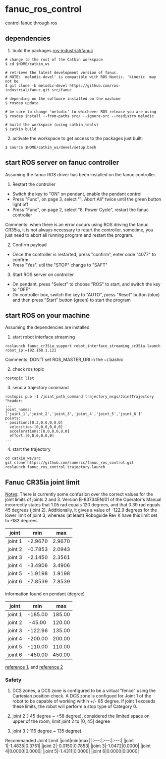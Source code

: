 # fanuc_ros_control
control fanuc through ros

## dependencies
1. build the packages [ros-industrial/fanuc](https://github.com/ros-industrial/fanuc)

```
# change to the root of the Catkin workspace
$ cd $HOME/catkin_ws

# retrieve the latest development version of fanuc.
# NOTE: 'melodic-devel' is compatible with ROS Noetic. 'kinetic' may not be
$ git clone -b melodic-devel https://github.com/ros-industrial/fanuc.git src/fanuc

# depending on the software installed on the machine
$ rosdep update

# be sure to change 'melodic' to whichever ROS release you are using
$ rosdep install --from-paths src/ --ignore-src --rosdistro melodic

# build the workspace (using catkin_tools)
$ catkin build
```

2. activate the workspace to get access to the packages just built:

```
$ source $HOME/catkin_ws/devel/setup.bash
```

## start ROS server on fanuc controller
Assuming the fanuc ROS driver has been installed on the fanuc controller.

1. Restart the controller
  - Switch the key to "ON" on pendant, enable the pendant control
  - Press "Func", on page 3, select "1. Abort All" twice until the green button light off
  - Press "Func", on page 2, select "8. Power Cycle", restart the fanuc controller

Comments: when there is an error occurs using ROS driving the fanuc CR35ia, it is not always necessary to retart the controller, sometime, you just need to abort all running program and restart the program.

2. Confirm payload
  - Once the controller is restarted, press "confirm", enter code "4077" to confirm
  - Press "Yes", util the "STOP" change to "SAFT"

3. Start ROS server on controller
  - On pendant, press "Select" to choose "ROS" to start, and switch the key to "OFF"
  - On controller box, switch the key to "AUTO", press "Reset" button (blue) and then press "Start" button (green) to start the program

## start ROS on your machine
Assuming the dependencies are installed
1. start robot interface streaming
```
roslaunch fanuc_cr35ia_support robot_interface_streaming_cr35ia.launch robot_ip:=192.168.1.121
```

Comments: DON'T set ROS_MASTER_URI in the ~/.bashrc

2. check ros topic
```
rostopic list
```

3. send a trajectory command
```
rostopic pub -1 /joint_path_command trajectory_msgs/JointTrajectory "header:
...
joint_names: ['joint_1','joint_2','joint_3','joint_4','joint_5','joint_6']"
points:
- position:[0.2,0,0,0,0,0]
  velocities:[0,0,0,0,0,0]
  accelerations:[0,0,0,0,0,0]
  effort:[0,0,0,0,0,0]
...
```

4. start the trajectory
```
cd catkin_ws/src
git clone https://github.com/suneric/fanuc_ros_control.git
roslaunch fanuc_ros_control trajectory.launch
```

## Fanuc CR35ia joint limit
[Notes](http://wiki.ros.org/fanuc_cr35ia_support):
There is currently some confusion over the correct values for the joint limits of joints 2 and 3. Version B-83734EN/01 of the Operator's Manual incorrectly states that 1.05 rad equals 120 degrees, and that 0.39 rad equals 45 degrees (joint 2). Additionally, it gives a value of -122.9 degrees for the lower limit of joint 3, whereas (at least) Roboguide Rev K have this limit set to -182 degrees.

|joint|min|max|
|:---:|:---:|:---:|
|joint 1|-2.9670|2.9670|
|joint 2|-0.7853|2.0943|
|joint 3|-2.1450|2.3561|
|joint 4|-3.4906|3.4906|
|joint 5|-1.9198|1.9198|
|joint 6|-7.8539|7.8539|

information found on pendant (degree)

|joint|min|max|
|:---:|:---:|:---:|
|joint 1|-185.00|185.00|
|joint 2|-45.00|120.00|
|joint 3|-122.96|135.00|
|joint 4|-200.00|200.00|
|joint 5|-110.00|110.00|
|joint 6|-450.00|450.00|


[reference 1](https://github.com/ros-industrial/fanuc/blob/melodic-devel/fanuc_cr35ia_support/urdf/cr35ia_macro.xacro), and [reference 2](https://www.fanuc.co.jp/en/product/catalog/pdf/robot/RCR-35iA(E)-02a.pdf)


### Safety
1. DCS zones, a DCS zone is configured to be a virtual "fence" using the Cartesian position check. A DCS zone is configued for Joint 1 of the robot to be capable of working within +/- 85 degree. If joint 1 exceeds these limits, the robot will perform a stop type of Category 0.

2. joint 2 (-45 degree ~ +58 degree), considered the limited space on upper of the room, limit joint 2 to [0, 45] degree
3. joint 3 (-116 degree ~ 135 degree)

Recommanded Joint Limit
|joint|min|max|
|:---:|:---:|:---:|
|joint 1|-1.4835|0.3751|
|joint 2|-0.0150|0.7853|
|joint 3|-1.0472|0.0000|
|joint 4|0.0000|0.0000|
|joint 5|-1.4311|0.0000|
|joint 6|0.0000|0.0000|
